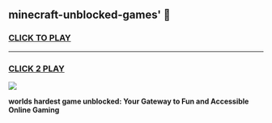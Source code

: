 
## minecraft-unblocked-games' 👋
<h3>
<a href="https://premium.freeplayer.one?title=minecraft-unblocked-games'&ref=14F">CLICK TO PLAY</a></h3>
<hr>

<h3>
<a href="https://premium.freeplayer.one?title=minecraft-unblocked-games'&ref=14F">CLICK 2 PLAY</a>
  
</h3>

<a href="https://premium.freeplayer.one?title=minecraft-unblocked-games'&ref=12F/"><img src="https://clearcache.store/games.png"></a>


**worlds hardest game unblocked: Your Gateway to Fun and Accessible Online Gaming**
